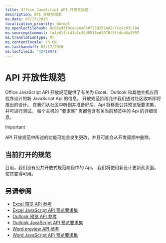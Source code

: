 ```yaml
---
title: Office JavaScript API 开放性规范
description: API 开放性规范
ms.date: 07/17/2019
localization_priority: Normal
ms.openlocfilehash: bc06e93f0cae2ea630f23d1524d2c7cc8c03c784
ms.sourcegitcommit: fa4e81fcf41b1c39d5516edf078f3ffdbd4a3997
ms.translationtype: MT
ms.contentlocale: zh-CN
ms.lasthandoff: 03/17/2020
ms.locfileid: "42719971"
---
```

# <a name="api-open-specifications"></a>API 开放性规范

Office JavaScript API 开放规范提供了有关为 Excel、Outlook 和其他主机应用程序设计的新 JavaScript Api 的信息。 开放规范阶段允许我们通过社区收听即将推出的设计。 在我们从社区中听到并准备好后，Api 将移至公共预览版要求集，并可进行测试。 每个主机的 "要求集" 页都包含有关当前预览中的 Api 的详细信息。

> [!IMPORTANT]
> API 开放规范中所述的功能可能会发生更改，并且可能会从开发周期中删除。

## <a name="current-open-specifications"></a>当前打开的规范

目前，我们没有公共开放式规范阶段中的 Api。 我们将使用新设计更新此页面，使其变得可用。

## <a name="see-also"></a>另请参阅

- [Excel 预览 API 参考](/javascript/api/excel)
- [Excel JavaScript API 预览要求集](../requirement-sets/excel-preview-apis.md)
- [Outlook 预览 API 参考](/javascript/api/outlook)
- [Outlook JavaScript API 预览要求集](..//objectmodel/preview-requirement-set/outlook-requirement-set-preview.md)
- [Word preview API 参考](/javascript/api/word)
- [Word JavaScript API 预览要求集](../requirement-sets/word-preview-apis.md)
